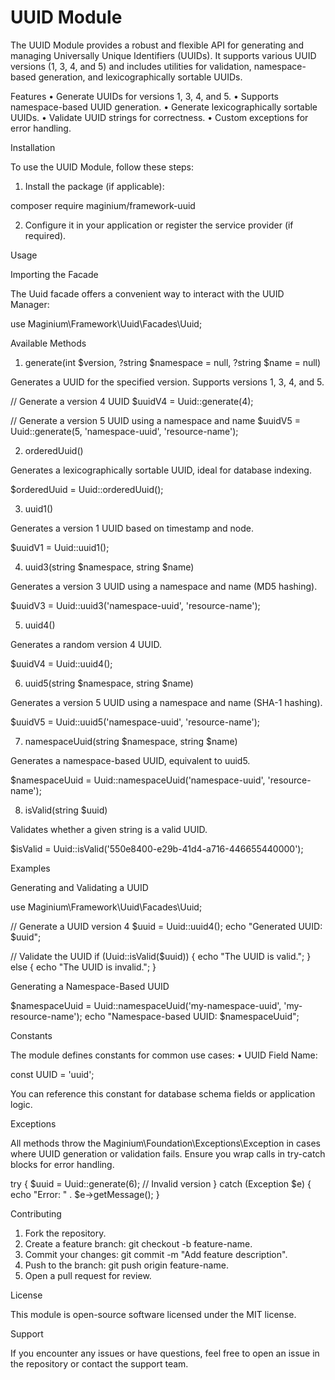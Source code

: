 # UUID Module

The UUID Module provides a robust and flexible API for generating and managing Universally Unique Identifiers (UUIDs). It supports various UUID
versions (1, 3, 4, and 5) and includes utilities for validation, namespace-based generation, and lexicographically sortable UUIDs.

Features • Generate UUIDs for versions 1, 3, 4, and 5. • Supports namespace-based UUID generation. • Generate lexicographically sortable UUIDs. •
Validate UUID strings for correctness. • Custom exceptions for error handling.

Installation

To use the UUID Module, follow these steps:

1.  Install the package (if applicable):

composer require maginium/framework-uuid

2.  Configure it in your application or register the service provider (if required).

Usage

Importing the Facade

The Uuid facade offers a convenient way to interact with the UUID Manager:

use Maginium\Framework\Uuid\Facades\Uuid;

Available Methods

1. generate(int $version, ?string $namespace = null, ?string $name = null)

Generates a UUID for the specified version. Supports versions 1, 3, 4, and 5.

// Generate a version 4 UUID $uuidV4 = Uuid::generate(4);

// Generate a version 5 UUID using a namespace and name $uuidV5 = Uuid::generate(5, 'namespace-uuid', 'resource-name');

2. orderedUuid()

Generates a lexicographically sortable UUID, ideal for database indexing.

$orderedUuid = Uuid::orderedUuid();

3. uuid1()

Generates a version 1 UUID based on timestamp and node.

$uuidV1 = Uuid::uuid1();

4. uuid3(string $namespace, string $name)

Generates a version 3 UUID using a namespace and name (MD5 hashing).

$uuidV3 = Uuid::uuid3('namespace-uuid', 'resource-name');

5. uuid4()

Generates a random version 4 UUID.

$uuidV4 = Uuid::uuid4();

6. uuid5(string $namespace, string $name)

Generates a version 5 UUID using a namespace and name (SHA-1 hashing).

$uuidV5 = Uuid::uuid5('namespace-uuid', 'resource-name');

7. namespaceUuid(string $namespace, string $name)

Generates a namespace-based UUID, equivalent to uuid5.

$namespaceUuid = Uuid::namespaceUuid('namespace-uuid', 'resource-name');

8. isValid(string $uuid)

Validates whether a given string is a valid UUID.

$isValid = Uuid::isValid('550e8400-e29b-41d4-a716-446655440000');

Examples

Generating and Validating a UUID

use Maginium\Framework\Uuid\Facades\Uuid;

// Generate a UUID version 4 $uuid = Uuid::uuid4(); echo "Generated UUID: $uuid";

// Validate the UUID if (Uuid::isValid($uuid)) { echo "The UUID is valid."; } else { echo "The UUID is invalid."; }

Generating a Namespace-Based UUID

$namespaceUuid = Uuid::namespaceUuid('my-namespace-uuid', 'my-resource-name'); echo "Namespace-based UUID: $namespaceUuid";

Constants

The module defines constants for common use cases: • UUID Field Name:

const UUID = 'uuid';

You can reference this constant for database schema fields or application logic.

Exceptions

All methods throw the Maginium\Foundation\Exceptions\Exception in cases where UUID generation or validation fails. Ensure you wrap calls in try-catch
blocks for error handling.

try { $uuid = Uuid::generate(6); // Invalid version } catch (Exception $e) { echo "Error: " . $e->getMessage(); }

Contributing

1.  Fork the repository.
2.  Create a feature branch: git checkout -b feature-name.
3.  Commit your changes: git commit -m "Add feature description".
4.  Push to the branch: git push origin feature-name.
5.  Open a pull request for review.

License

This module is open-source software licensed under the MIT license.

Support

If you encounter any issues or have questions, feel free to open an issue in the repository or contact the support team.

